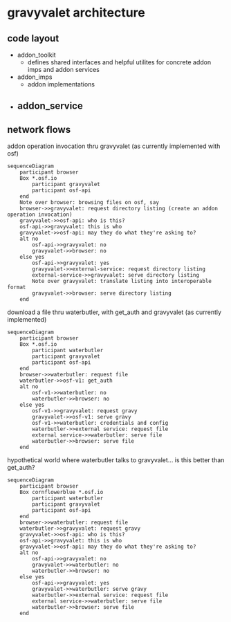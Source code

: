 # gravyvalet architecture

## code layout
- addon_toolkit
    - defines shared interfaces and helpful utilites for concrete addon imps and addon services
- addon_imps
    - addon implementations
- addon_service
    - 


## network flows

addon operation invocation thru gravyvalet (as currently implemented with osf)
```mermaid
sequenceDiagram
    participant browser
    Box *.osf.io
        participant gravyvalet
        participant osf-api
    end
    Note over browser: browsing files on osf, say
    browser->>gravyvalet: request directory listing (create an addon operation invocation)
    gravyvalet->>osf-api: who is this?
    osf-api->>gravyvalet: this is who
    gravyvalet->>osf-api: may they do what they're asking to?
    alt no
        osf-api->>gravyvalet: no
        gravyvalet->>browser: no
    else yes
        osf-api->>gravyvalet: yes
        gravyvalet->>external-service: request directory listing
        external-service->>gravyvalet: serve directory listing
        Note over gravyvalet: translate listing into interoperable format
        gravyvalet->>browser: serve directory listing
    end
```

download a file thru waterbutler, with get_auth and gravyvalet (as currently implemented)
```mermaid
sequenceDiagram
    participant browser
    Box *.osf.io
        participant waterbutler
        participant gravyvalet
        participant osf-api
    end
    browser->>waterbutler: request file
    waterbutler->>osf-v1: get_auth
    alt no
        osf-v1->>waterbutler: no
        waterbutler->>browser: no
    else yes
        osf-v1->>gravyvalet: request gravy
        gravyvalet->>osf-v1: serve gravy
        osf-v1->>waterbutler: credentials and config
        waterbutler->>external service: request file
        external service->>waterbutler: serve file
        waterbutler->>browser: serve file
    end
```

hypothetical world where waterbutler talks to gravyvalet... is this better than get_auth?
```mermaid
sequenceDiagram
    participant browser
    Box cornflowerblue *.osf.io
        participant waterbutler
        participant gravyvalet
        participant osf-api
    end
    browser->>waterbutler: request file
    waterbutler->>gravyvalet: request gravy
    gravyvalet->>osf-api: who is this?
    osf-api->>gravyvalet: this is who
    gravyvalet->>osf-api: may they do what they're asking to?
    alt no
        osf-api->>gravyvalet: no
        gravyvalet->>waterbutler: no
        waterbutler->>browser: no
    else yes
        osf-api->>gravyvalet: yes
        gravyvalet->>waterbutler: serve gravy
        waterbutler->>external service: request file
        external service->>waterbutler: serve file
        waterbutler->>browser: serve file
    end
```

